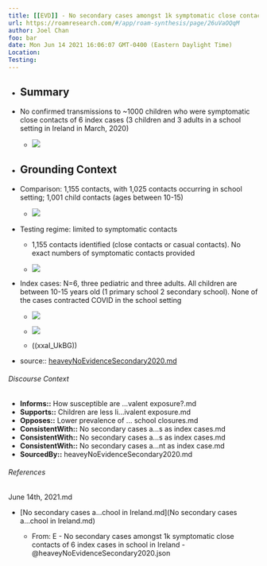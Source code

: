 ```yaml
---
title: [[EVD]] - No secondary cases amongst 1k symptomatic close contacts of 6 index cases in school in Ireland - [[@heaveyNoEvidenceSecondary2020]]
url: https://roamresearch.com/#/app/roam-synthesis/page/26uVaOQqM
author: Joel Chan
foo: bar
date: Mon Jun 14 2021 16:06:07 GMT-0400 (Eastern Daylight Time)
Location: 
Testing: 
---
```


- ## **Summary**
- No confirmed transmissions to ~1000 children who were symptomatic close contacts of 6 index cases (3 children and 3 adults in a school setting in Ireland in March, 2020)

    - ![](https://firebasestorage.googleapis.com/v0/b/firescript-577a2.appspot.com/o/imgs%2Fapp%2Fjoel-covid19%2FhZ6_T7xrWR.png?alt=media&token=83c729e1-fe9a-4dd3-81b2-32555ddb00bf)
- ## **Grounding Context**
- Comparison:  1,155 contacts, with 1,025 contacts occurring in school setting; 1,001 child contacts (ages between 10-15)

    - ![](https://firebasestorage.googleapis.com/v0/b/firescript-577a2.appspot.com/o/imgs%2Fapp%2Fjoel-covid19%2FV0vhaGxF_7.png?alt=media&token=bc737814-907a-4899-b713-ed3567ba088c)
- Testing regime:  limited to symptomatic contacts

    - 1,155 contacts identified (close contacts or casual contacts). No exact numbers of symptomatic contacts provided

    - ![](https://firebasestorage.googleapis.com/v0/b/firescript-577a2.appspot.com/o/imgs%2Fapp%2Fjoel-covid19%2FjgKi998r8D.png?alt=media&token=ac63b07e-0984-4e9c-be7b-0cf0983dc336)
- Index cases: N=6, three pediatric and three adults.  All children are between 10-15 years old (1 primary school 2 secondary school). None of the cases contracted COVID in the school setting

    - ![](https://firebasestorage.googleapis.com/v0/b/firescript-577a2.appspot.com/o/imgs%2Fapp%2Fjoel-covid19%2FsO2Nlsn7F9.png?alt=media&token=f478cb6c-8187-45a7-b8c6-dc9c7f844b16)

    - ![](https://firebasestorage.googleapis.com/v0/b/firescript-577a2.appspot.com/o/imgs%2Fapp%2Fjoel-covid19%2Fihkl_BKPcR.png?alt=media&token=6b91a605-9cbf-4d82-b46a-bae3e785874a)

    - ((xxaI_UkBG))
- source:: [heaveyNoEvidenceSecondary2020.md](heaveyNoEvidenceSecondary2020.md)

###### Discourse Context

- **Informs::** How susceptible are ...valent exposure?.md
- **Supports::** Children are less li...ivalent exposure.md
- **Opposes::** Lower prevalence of ... school closures.md
- **ConsistentWith::** No secondary cases a...s as index cases.md
- **ConsistentWith::** No secondary cases a...s as index cases.md
- **ConsistentWith::** No secondary cases a...nt as index case.md
- **SourcedBy::** heaveyNoEvidenceSecondary2020.md

###### References

June 14th, 2021.md

- [No secondary cases a...chool in Ireland.md](No secondary cases a...chool in Ireland.md)

    - From: E - No secondary cases amongst 1k symptomatic close contacts of 6 index cases in school in Ireland - @heaveyNoEvidenceSecondary2020.json
